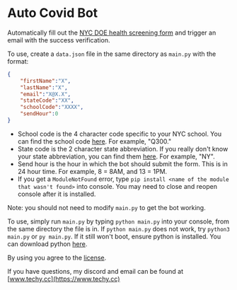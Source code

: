 # Auto Covid Bot

Automatically fill out the [NYC DOE health screening form](https://healthscreening.schools.nyc/) and trigger an email with the success verification.

To use, create a `data.json` file in the same directory as `main.py` with the format:
```json
{
    "firstName":"X",
    "lastName":"X",
    "email":"X@X.X",
    "stateCode":"XX",
    "schoolCode":"XXXX",
    "sendHour":0
}
```

* School code is the 4 character code specific to your NYC school. You can find the school code [here](https://schoolsearch.schools.nyc/). For example, "Q300."
* State code is the 2 character state abbreviation. If you really don't know your state abbreviation, you can find them [here](https://www.ssa.gov/international/coc-docs/states.html). For example, "NY".
* Send hour is the hour in which the bot should submit the form. This is in 24 hour time. For example, 8 = 8AM, and 13 = 1PM.
* If you get a `ModuleNotFound` error, type `pip install <name of the module that wasn't found>` into console. You may need to close and reopen console after it is installed.

Note: you should not need to modify `main.py` to get the bot working.

To use, simply run `main.py` by typing `python main.py` into your console, from the same directory the file is in.
If `python main.py` does not work, try `python3 main.py` or `py main.py`. If it still won't boot, ensure python is installed. You can download python [here](https://www.python.org).

By using you agree to the [license](https://github.com/bread/autoCovid/blob/main/LICENSE).

If you have questions, my discord and email can be found at [www.techy.cc](https://www.techy.cc)
